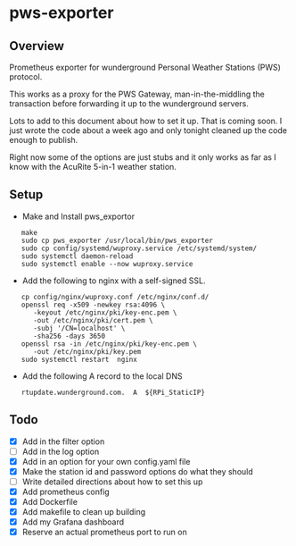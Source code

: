 # pws-exporter

## Overview
Prometheus exporter for wunderground Personal Weather Stations (PWS) protocol.

This works as a proxy for the PWS Gateway, man-in-the-middling the transaction before forwarding it up to the wunderground servers.  

Lots to add to this document about how to set it up.   That is coming soon.  I just wrote the code about a week ago and only tonight cleaned up the code enough to publish.

Right now some of the options are  just stubs and it only works as far as I know with the AcuRite 5-in-1 weather station.  

## Setup
* Make and Install  pws_exportor
```
   make
   sudo cp pws_exporter /usr/local/bin/pws_exporter
   sudo cp config/systemd/wuproxy.service /etc/systemd/system/
   sudo systemctl daemon-reload
   sudo systemctl enable --now wuproxy.service
```

* Add the following to nginx with a self-signed SSL.
```
   cp config/nginx/wuproxy.conf /etc/nginx/conf.d/
   openssl req -x509 -newkey rsa:4096 \
      -keyout /etc/nginx/pki/key-enc.pem \
      -out /etc/nginx/pki/cert.pem \
      -subj '/CN=localhost' \
      -sha256 -days 3650
   openssl rsa -in /etc/nginx/pki/key-enc.pem \
      -out /etc/nginx/pki/key.pem
   sudo systemctl restart  nginx
```

* Add the following A record to the local DNS
```
   rtupdate.wunderground.com.  A  ${RPi_StaticIP}
```

## Todo
- [X] Add in the filter option
- [ ] Add in the log option
- [X] Add in an option for your own config.yaml file
- [X] Make the station id and password options do what they should
- [ ] Write detailed directions about how to set this up
- [X] Add prometheus config
- [X] Add Dockerfile
- [X] Add makefile to clean up building
- [X] Add my Grafana dashboard
- [X] Reserve an actual prometheus port to run on
